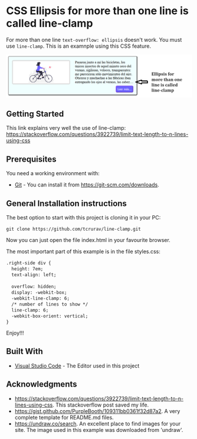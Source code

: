 # CSS Ellipsis for more than one line is called line-clamp

For more than one line ``text-overflow: ellipsis`` doesn't work. You must use ``line-clamp``. This is an examnple using this CSS feature.

![screenshots](https://github.com/tcrurav/line-clamp/blob/master/screenshots/screenshot-01.png)



## Getting Started

This link explains very well the use of line-clamp:
https://stackoverflow.com/questions/3922739/limit-text-length-to-n-lines-using-css


## Prerequisites

You need a working environment with:
* [Git](https://git-scm.com) - You can install it from https://git-scm.com/downloads.

## General Installation instructions

The best option to start with this project is cloning it in your PC:

```
git clone https://github.com/tcrurav/line-clamp.git
```

Now you can just open the file index.html in your favourite browser. 

The most important part of this example is in the file styles.css:

```
.right-side div {
  height: 7em;
  text-align: left;

  overflow: hidden;
  display: -webkit-box;
  -webkit-line-clamp: 6;
  /* number of lines to show */
  line-clamp: 6;
  -webkit-box-orient: vertical;
}
```

Enjoy!!!


## Built With

* [Visual Studio Code](https://code.visualstudio.com/) - The Editor used in this project

## Acknowledgments

* https://stackoverflow.com/questions/3922739/limit-text-length-to-n-lines-using-css. This stackoverflow post saved my life.
* https://gist.github.com/PurpleBooth/109311bb0361f32d87a2. A very complete template for README.md files.
* https://undraw.co/search. An excellent place to find images for your site. The image used in this example was downloaded from 'undraw'.